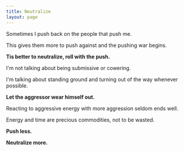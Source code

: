 ```yaml
---
title: Neutralize
layout: page
---
```

Sometimes I push back on the people that push me.

This gives them more to push against and the pushing war begins.

**Tis better to neutralize, roll with the push.**

I'm not talking about being submissive or cowering.

I'm talking about standing ground and turning out of the way whenever possible.

**Let the aggressor wear himself out.**

Reacting to aggressive energy with more aggression seldom ends well.

Energy and time are precious commodities, not to be wasted.

**Push less.**

**Neutralize more.**
